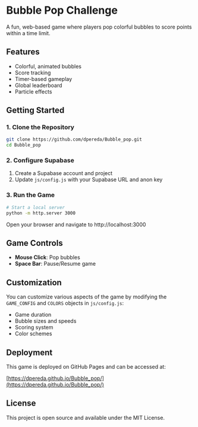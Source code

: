 # Bubble Pop Challenge

A fun, web-based game where players pop colorful bubbles to score points within a time limit.

## Features

- Colorful, animated bubbles
- Score tracking
- Timer-based gameplay
- Global leaderboard
- Particle effects

## Getting Started

### 1. Clone the Repository

```bash
git clone https://github.com/dpereda/Bubble_pop.git
cd Bubble_pop
```

### 2. Configure Supabase

1. Create a Supabase account and project
2. Update `js/config.js` with your Supabase URL and anon key

### 3. Run the Game

```bash
# Start a local server
python -m http.server 3000
```

Open your browser and navigate to http://localhost:3000

## Game Controls

- **Mouse Click**: Pop bubbles
- **Space Bar**: Pause/Resume game

## Customization

You can customize various aspects of the game by modifying the `GAME_CONFIG` and `COLORS` objects in `js/config.js`:

- Game duration
- Bubble sizes and speeds
- Scoring system
- Color schemes

## Deployment

This game is deployed on GitHub Pages and can be accessed at:

[https://dpereda.github.io/Bubble_pop/](https://dpereda.github.io/Bubble_pop/)

## License

This project is open source and available under the MIT License.

